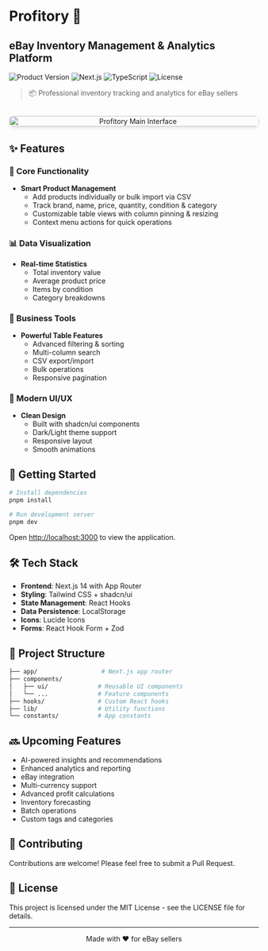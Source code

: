 # Profitory 🚀

## eBay Inventory Management & Analytics Platform

![Product Version](https://img.shields.io/badge/version-0.1.0-blue.svg)
![Next.js](https://img.shields.io/badge/Next.js-14.2.16-black)
![TypeScript](https://img.shields.io/badge/TypeScript-5.0+-blue)
![License](https://img.shields.io/badge/license-MIT-green)

> 📦 Professional inventory tracking and analytics for eBay sellers

<div align="center" style="display:flex; flex-direction:column; gap:16px; margin:32px 0;">
  <img src="https://github.com/user-attachments/assets/dfce99ba-472e-4859-9cc4-d576930f282e" alt="Profitory Main Interface" width="100%" style="border-radius:8px; box-shadow:0 4px 6px -1px rgb(0 0 0 / 0.1)"/>
</div>

## ✨ Features

### 🎯 Core Functionality

- **Smart Product Management**
  - Add products individually or bulk import via CSV
  - Track brand, name, price, quantity, condition & category
  - Customizable table views with column pinning & resizing
  - Context menu actions for quick operations

### 📊 Data Visualization

- **Real-time Statistics**
  - Total inventory value
  - Average product price
  - Items by condition
  - Category breakdowns

### 💼 Business Tools

- **Powerful Table Features**
  - Advanced filtering & sorting
  - Multi-column search
  - CSV export/import
  - Bulk operations
  - Responsive pagination

### 🎨 Modern UI/UX

- **Clean Design**
  - Built with shadcn/ui components
  - Dark/Light theme support
  - Responsive layout
  - Smooth animations

## 🚀 Getting Started

```bash
# Install dependencies
pnpm install

# Run development server
pnpm dev
```

Open [http://localhost:3000](http://localhost:3000) to view the application.

## 🛠 Tech Stack

- **Frontend**: Next.js 14 with App Router
- **Styling**: Tailwind CSS + shadcn/ui
- **State Management**: React Hooks
- **Data Persistence**: LocalStorage
- **Icons**: Lucide Icons
- **Forms**: React Hook Form + Zod

## 📝 Project Structure

```bash
├── app/                  # Next.js app router
├── components/
│   ├── ui/              # Reusable UI components
│   └── ...              # Feature components
├── hooks/               # Custom React hooks
├── lib/                 # Utility functions
└── constants/           # App constants
```

## 🔜 Upcoming Features

- AI-powered insights and recommendations
- Enhanced analytics and reporting
- eBay integration
- Multi-currency support
- Advanced profit calculations
- Inventory forecasting
- Batch operations
- Custom tags and categories

## 💖 Contributing

Contributions are welcome! Please feel free to submit a Pull Request.

## 📄 License

This project is licensed under the MIT License - see the LICENSE file for details.

---

<p align="center">Made with ❤️ for eBay sellers</p>

